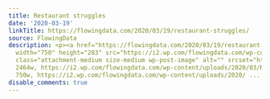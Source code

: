 ```yaml
---
title: Restaurant struggles
date: '2020-03-19'
linkTitle: https://flowingdata.com/2020/03/19/restaurant-struggles/
source: FlowingData
description: <p><a href="https://flowingdata.com/2020/03/19/restaurant-struggles/"><img
  width="750" height="283" src="https://i2.wp.com/flowingdata.com/wp-content/uploads/2020/03/Restaurant-data-from-OpenTable.png?fit=750%2C283&amp;ssl=1"
  class="attachment-medium size-medium wp-post-image" alt="" srcset="https://i2.wp.com/flowingdata.com/wp-content/uploads/2020/03/Restaurant-data-from-OpenTable.png?w=2464&amp;ssl=1
  2464w, https://i2.wp.com/flowingdata.com/wp-content/uploads/2020/03/Restaurant-data-from-OpenTable.png?resize=750%2C283&amp;ssl=1
  750w, https://i2.wp.com/flowingdata.com/wp-content/uploads/2020/ ...
disable_comments: true
---
```

<p><a href="https://flowingdata.com/2020/03/19/restaurant-struggles/"><img width="750" height="283" src="https://i2.wp.com/flowingdata.com/wp-content/uploads/2020/03/Restaurant-data-from-OpenTable.png?fit=750%2C283&amp;ssl=1" class="attachment-medium size-medium wp-post-image" alt="" srcset="https://i2.wp.com/flowingdata.com/wp-content/uploads/2020/03/Restaurant-data-from-OpenTable.png?w=2464&amp;ssl=1 2464w, https://i2.wp.com/flowingdata.com/wp-content/uploads/2020/03/Restaurant-data-from-OpenTable.png?resize=750%2C283&amp;ssl=1 750w, https://i2.wp.com/flowingdata.com/wp-content/uploads/2020/ ...